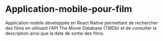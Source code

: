 # Application-mobile-pour-film
Application mobile développée en React Native permettant de rechercher des films en utilisant l'API The Movie Database (TMDb) et de consulter la description ainsi que la date de sortie des films.
